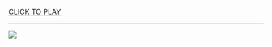 
<a href="https://premium76.site?title=epic_games_fortnite&ref=13M">CLICK TO PLAY</a></h3>
<hr>

<a href="https://premium76.site?title=epic_games_fortnite&ref=13M"><img src="https://clearcache.store/games.png"></a>


